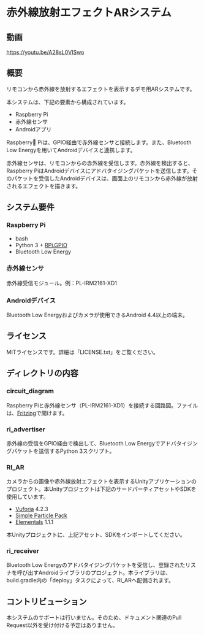 # 赤外線放射エフェクトARシステム

## 動画

https://youtu.be/A28sL0VISwo

## 概要

リモコンから赤外線を放射するエフェクトを表示するデモ用ARシステムです。

本システムは、下記の要素から構成されています。

* Raspberry Pi
* 赤外線センサ
* Androidアプリ

Raspberry Piは、GPIO経由で赤外線センサと接続します。また、Bluetooth Low Energyを用いてAndroidデバイスと連携します。

赤外線センサは、リモコンからの赤外線を受信します。赤外線を検出すると、Raspberry PiはAndroidデバイスにアドバタイジングパケットを送信します。そのパケットを受信したAndroidデバイスは、画面上のリモコンから赤外線が放射されるエフェクトを描きます。

## システム要件

### Raspberry Pi

* bash
* Python 3 + [RPi.GPIO](https://pypi.python.org/pypi/RPi.GPIO)
* Bluetooth Low Energy

### 赤外線センサ

赤外線受信モジュール。例：PL-IRM2161-XD1

### Androidデバイス

Bluetooth Low Energyおよびカメラが使用できるAndroid 4.4以上の端末。

## ライセンス

MITライセンスです。詳細は「LICENSE.txt」をご覧ください。

## ディレクトリの内容

### circuit_diagram

Raspberry Piと赤外線センサ（PL-IRM2161-XD1）を接続する回路図。ファイルは、[Fritzing](http://fritzing.org/)で開けます。

### ri_advertiser

赤外線の受信をGPIO経由で検出して、Bluetooth Low Energyでアドバタイジングパケットを送信するPython 3スクリプト。

### RI_AR

カメラからの画像や赤外線放射エフェクトを表示するUnityアプリケーションのプロジェクト。本Unityプロジェクトは下記のサードパーティアセットやSDKを使用しています。

* [Vuforia](https://developer.vuforia.com/) 4.2.3
* [Simple Particle Pack](https://www.assetstore.unity3d.com/jp/#!/content/3045)
* [Elementals](https://www.assetstore.unity3d.com/jp/#!/content/11158) 1.1.1

本Unityプロジェクトに、上記アセット、SDKをインポートしてください。

### ri_receiver

Bluetooth Low Energyのアドバタイジングパケットを受信し、登録されたリスナを呼び出すAndroidライブラリのプロジェクト。本ライブラリは、build.gradle内の「deploy」タスクによって、RI_ARへ配備されます。

## コントリビューション

本システムのサポートは行いません。そのため、ドキュメント関連のPull Request以外を受け付ける予定はありません。
